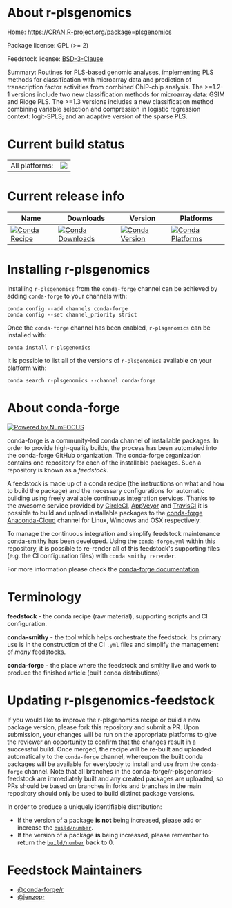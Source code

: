 About r-plsgenomics
===================

Home: https://CRAN.R-project.org/package=plsgenomics

Package license: GPL (>= 2)

Feedstock license: [BSD-3-Clause](https://github.com/conda-forge/r-plsgenomics-feedstock/blob/master/LICENSE.txt)

Summary: Routines for PLS-based genomic analyses, implementing PLS methods for classification with microarray data and prediction of transcription factor activities from combined ChIP-chip analysis. The >=1.2-1 versions include two new classification methods for microarray data: GSIM and Ridge PLS. The >=1.3 versions includes a new classification method combining variable selection and compression in logistic regression context: logit-SPLS; and an adaptive version of the sparse PLS.

Current build status
====================


<table><tr><td>All platforms:</td>
    <td>
      <a href="https://dev.azure.com/conda-forge/feedstock-builds/_build/latest?definitionId=8017&branchName=master">
        <img src="https://dev.azure.com/conda-forge/feedstock-builds/_apis/build/status/r-plsgenomics-feedstock?branchName=master">
      </a>
    </td>
  </tr>
</table>

Current release info
====================

| Name | Downloads | Version | Platforms |
| --- | --- | --- | --- |
| [![Conda Recipe](https://img.shields.io/badge/recipe-r--plsgenomics-green.svg)](https://anaconda.org/conda-forge/r-plsgenomics) | [![Conda Downloads](https://img.shields.io/conda/dn/conda-forge/r-plsgenomics.svg)](https://anaconda.org/conda-forge/r-plsgenomics) | [![Conda Version](https://img.shields.io/conda/vn/conda-forge/r-plsgenomics.svg)](https://anaconda.org/conda-forge/r-plsgenomics) | [![Conda Platforms](https://img.shields.io/conda/pn/conda-forge/r-plsgenomics.svg)](https://anaconda.org/conda-forge/r-plsgenomics) |

Installing r-plsgenomics
========================

Installing `r-plsgenomics` from the `conda-forge` channel can be achieved by adding `conda-forge` to your channels with:

```
conda config --add channels conda-forge
conda config --set channel_priority strict
```

Once the `conda-forge` channel has been enabled, `r-plsgenomics` can be installed with:

```
conda install r-plsgenomics
```

It is possible to list all of the versions of `r-plsgenomics` available on your platform with:

```
conda search r-plsgenomics --channel conda-forge
```


About conda-forge
=================

[![Powered by NumFOCUS](https://img.shields.io/badge/powered%20by-NumFOCUS-orange.svg?style=flat&colorA=E1523D&colorB=007D8A)](http://numfocus.org)

conda-forge is a community-led conda channel of installable packages.
In order to provide high-quality builds, the process has been automated into the
conda-forge GitHub organization. The conda-forge organization contains one repository
for each of the installable packages. Such a repository is known as a *feedstock*.

A feedstock is made up of a conda recipe (the instructions on what and how to build
the package) and the necessary configurations for automatic building using freely
available continuous integration services. Thanks to the awesome service provided by
[CircleCI](https://circleci.com/), [AppVeyor](https://www.appveyor.com/)
and [TravisCI](https://travis-ci.com/) it is possible to build and upload installable
packages to the [conda-forge](https://anaconda.org/conda-forge)
[Anaconda-Cloud](https://anaconda.org/) channel for Linux, Windows and OSX respectively.

To manage the continuous integration and simplify feedstock maintenance
[conda-smithy](https://github.com/conda-forge/conda-smithy) has been developed.
Using the ``conda-forge.yml`` within this repository, it is possible to re-render all of
this feedstock's supporting files (e.g. the CI configuration files) with ``conda smithy rerender``.

For more information please check the [conda-forge documentation](https://conda-forge.org/docs/).

Terminology
===========

**feedstock** - the conda recipe (raw material), supporting scripts and CI configuration.

**conda-smithy** - the tool which helps orchestrate the feedstock.
                   Its primary use is in the construction of the CI ``.yml`` files
                   and simplify the management of *many* feedstocks.

**conda-forge** - the place where the feedstock and smithy live and work to
                  produce the finished article (built conda distributions)


Updating r-plsgenomics-feedstock
================================

If you would like to improve the r-plsgenomics recipe or build a new
package version, please fork this repository and submit a PR. Upon submission,
your changes will be run on the appropriate platforms to give the reviewer an
opportunity to confirm that the changes result in a successful build. Once
merged, the recipe will be re-built and uploaded automatically to the
`conda-forge` channel, whereupon the built conda packages will be available for
everybody to install and use from the `conda-forge` channel.
Note that all branches in the conda-forge/r-plsgenomics-feedstock are
immediately built and any created packages are uploaded, so PRs should be based
on branches in forks and branches in the main repository should only be used to
build distinct package versions.

In order to produce a uniquely identifiable distribution:
 * If the version of a package **is not** being increased, please add or increase
   the [``build/number``](https://docs.conda.io/projects/conda-build/en/latest/resources/define-metadata.html#build-number-and-string).
 * If the version of a package **is** being increased, please remember to return
   the [``build/number``](https://docs.conda.io/projects/conda-build/en/latest/resources/define-metadata.html#build-number-and-string)
   back to 0.

Feedstock Maintainers
=====================

* [@conda-forge/r](https://github.com/conda-forge/r/)
* [@jenzopr](https://github.com/jenzopr/)


